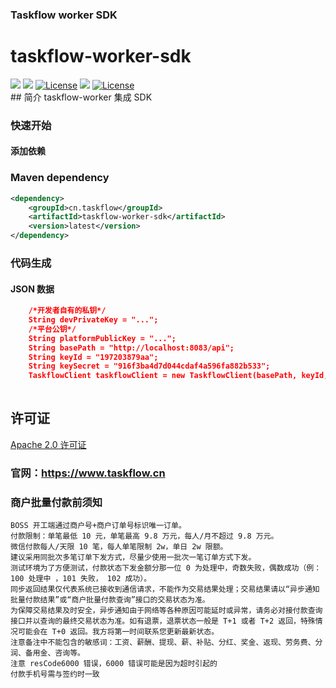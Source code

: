 ### Taskflow worker SDK 
taskflow-worker-sdk
============
<div align="left">
  <a href="javascript:void(0);"><img src="https://img.shields.io/badge/build-passing-brightgreen" /></a>
  <a href="javascript:void(0);" target="_blank"><img src="https://img.shields.io/badge/docs-latest-brightgreen" /></a>
  <a href="https://www.apache.org/licenses/LICENSE-2.0"><img src="https://img.shields.io/badge/License-Apache%202.0-blue.svg" alt="License"></a>
  <a href="https://javadoc.io/doc/cn.taskflow/taskflow-worker-sdk/latest/index.html" target="_blank"><img src="https://javadoc.io/badge/cn.taskflow/taskflow-worker-sdk/0.0.1.svg" /></a>
  <a href="https://central.sonatype.com/artifact/cn.taskflow/taskflow-worker-sdk?smo=true"><img src="https://img.shields.io/maven-metadata/taskflow-worker-sdk.svg?label=Maven%20Central&metadataUrl=https%3A%2F%2Frepo1.maven.org%2Fmaven2%2Fcn%2Ftaskflow%2Ftaskflow-worker-sdk%2Fmaven-metadata.xml" alt="License"></a>
</div>
## 简介
taskflow-worker 集成 SDK

### 快速开始

#### 添加依赖
### Maven dependency
```xml
<dependency>
    <groupId>cn.taskflow</groupId>
    <artifactId>taskflow-worker-sdk</artifactId>
    <version>latest</version>
</dependency>
```


### 代码生成

#### JSON 数据
```json
    /*开发者自有的私钥*/
    String devPrivateKey = "...";
    /*平台公钥*/
    String platformPublicKey = "...";
    String basePath = "http://localhost:8083/api";
    String keyId = "197203879aa";
    String keySecret = "916f3ba4d7d044cdaf4a596fa882b533";
    TaskflowClient taskflowClient = new TaskflowClient(basePath, keyId, keySecret, devPrivateKey, platformPublicKey);
  
```


## 许可证

[Apache 2.0 许可证](https://www.apache.org/licenses/LICENSE-2.0)

### 官网：https://www.taskflow.cn

### 商户批量付款前须知
    BOSS 开工端通过商户号+商户订单号标识唯一订单。
    付款限制：单笔最低 10 元，单笔最高 9.8 万元，每人/月不超过 9.8 万元。
    微信付款每人/天限 10 笔，每人单笔限制 2w，单日 2w 限额。
    建议采用同批次多笔订单下发方式，尽量少使用一批次一笔订单方式下发。
    测试环境为了方便测试，付款状态下发金额分那一位 0 为处理中，奇数失败，偶数成功（例：100 处理中 ，101 失败， 102 成功）。
    同步返回结果仅代表系统已接收到通信请求，不能作为交易结果处理；交易结果请以“异步通知批量付款结果”或“商户批量付款查询”接口的交易状态为准。
    为保障交易结果及时安全，异步通知由于网络等各种原因可能延时或异常，请务必对接付款查询接口并以查询的最终交易状态为准。如有退票，退票状态一般是 T+1 或者 T+2 返回，特殊情况可能会在 T+0 返回。我方将第一时间联系您更新最新状态。
    注意备注中不能包含的敏感词：工资、薪酬、提现、薪、补贴、分红、奖金、返现、劳务费、分润、备用金、咨询等。
    注意 resCode6000 错误，6000 错误可能是因为超时引起的
    付款手机号需与签约时一致